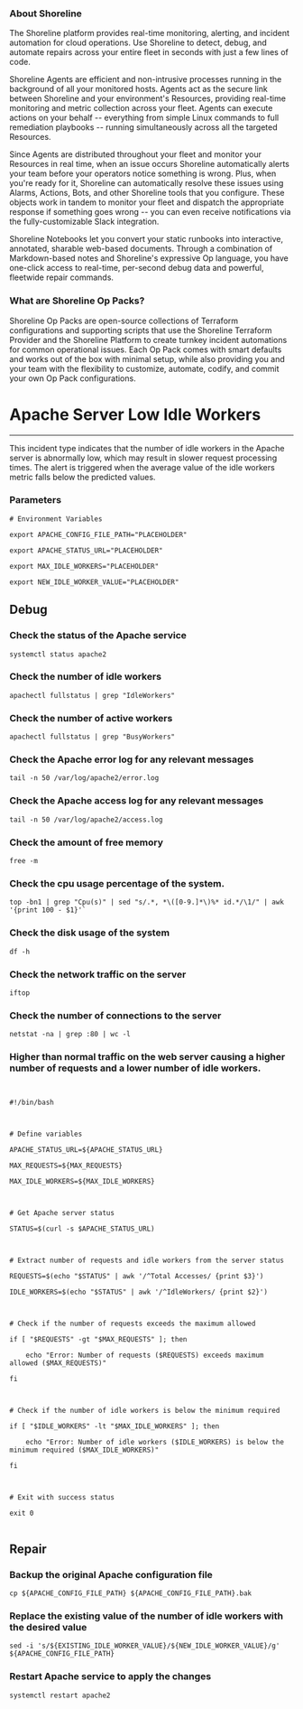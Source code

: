 
### About Shoreline
The Shoreline platform provides real-time monitoring, alerting, and incident automation for cloud operations. Use Shoreline to detect, debug, and automate repairs across your entire fleet in seconds with just a few lines of code.

Shoreline Agents are efficient and non-intrusive processes running in the background of all your monitored hosts. Agents act as the secure link between Shoreline and your environment's Resources, providing real-time monitoring and metric collection across your fleet. Agents can execute actions on your behalf -- everything from simple Linux commands to full remediation playbooks -- running simultaneously across all the targeted Resources.

Since Agents are distributed throughout your fleet and monitor your Resources in real time, when an issue occurs Shoreline automatically alerts your team before your operators notice something is wrong. Plus, when you're ready for it, Shoreline can automatically resolve these issues using Alarms, Actions, Bots, and other Shoreline tools that you configure. These objects work in tandem to monitor your fleet and dispatch the appropriate response if something goes wrong -- you can even receive notifications via the fully-customizable Slack integration.

Shoreline Notebooks let you convert your static runbooks into interactive, annotated, sharable web-based documents. Through a combination of Markdown-based notes and Shoreline's expressive Op language, you have one-click access to real-time, per-second debug data and powerful, fleetwide repair commands.

### What are Shoreline Op Packs?
Shoreline Op Packs are open-source collections of Terraform configurations and supporting scripts that use the Shoreline Terraform Provider and the Shoreline Platform to create turnkey incident automations for common operational issues. Each Op Pack comes with smart defaults and works out of the box with minimal setup, while also providing you and your team with the flexibility to customize, automate, codify, and commit your own Op Pack configurations.

# Apache Server Low Idle Workers
---

This incident type indicates that the number of idle workers in the Apache server is abnormally low, which may result in slower request processing times. The alert is triggered when the average value of the idle workers metric falls below the predicted values.

### Parameters
```shell
# Environment Variables

export APACHE_CONFIG_FILE_PATH="PLACEHOLDER"

export APACHE_STATUS_URL="PLACEHOLDER"

export MAX_IDLE_WORKERS="PLACEHOLDER"

export NEW_IDLE_WORKER_VALUE="PLACEHOLDER"
```

## Debug

### Check the status of the Apache service
```shell
systemctl status apache2
```

### Check the number of idle workers
```shell
apachectl fullstatus | grep "IdleWorkers"
```

### Check the number of active workers
```shell
apachectl fullstatus | grep "BusyWorkers"
```

### Check the Apache error log for any relevant messages
```shell
tail -n 50 /var/log/apache2/error.log
```

### Check the Apache access log for any relevant messages
```shell
tail -n 50 /var/log/apache2/access.log
```

### Check the amount of free memory
```shell
free -m
```

### Check the cpu usage percentage of the system.
```shell
top -bn1 | grep "Cpu(s)" | sed "s/.*, *\([0-9.]*\)%* id.*/\1/" | awk '{print 100 - $1}'` 
```

### Check the disk usage of the system
```shell
df -h
```

### Check the network traffic on the server
```shell
iftop
```

### Check the number of connections to the server
```shell
netstat -na | grep :80 | wc -l
```

### Higher than normal traffic on the web server causing a higher number of requests and a lower number of idle workers.
```shell


#!/bin/bash



# Define variables

APACHE_STATUS_URL=${APACHE_STATUS_URL}

MAX_REQUESTS=${MAX_REQUESTS}

MAX_IDLE_WORKERS=${MAX_IDLE_WORKERS}



# Get Apache server status

STATUS=$(curl -s $APACHE_STATUS_URL)



# Extract number of requests and idle workers from the server status

REQUESTS=$(echo "$STATUS" | awk '/^Total Accesses/ {print $3}')

IDLE_WORKERS=$(echo "$STATUS" | awk '/^IdleWorkers/ {print $2}')



# Check if the number of requests exceeds the maximum allowed

if [ "$REQUESTS" -gt "$MAX_REQUESTS" ]; then

    echo "Error: Number of requests ($REQUESTS) exceeds maximum allowed ($MAX_REQUESTS)"

fi



# Check if the number of idle workers is below the minimum required

if [ "$IDLE_WORKERS" -lt "$MAX_IDLE_WORKERS" ]; then

    echo "Error: Number of idle workers ($IDLE_WORKERS) is below the minimum required ($MAX_IDLE_WORKERS)"

fi



# Exit with success status

exit 0


```

## Repair

### Backup the original Apache configuration file
```shell
cp ${APACHE_CONFIG_FILE_PATH} ${APACHE_CONFIG_FILE_PATH}.bak
```

### Replace the existing value of the number of idle workers with the desired value
```shell
sed -i 's/${EXISTING_IDLE_WORKER_VALUE}/${NEW_IDLE_WORKER_VALUE}/g' ${APACHE_CONFIG_FILE_PATH}
```

### Restart Apache service to apply the changes
```shell
systemctl restart apache2
```